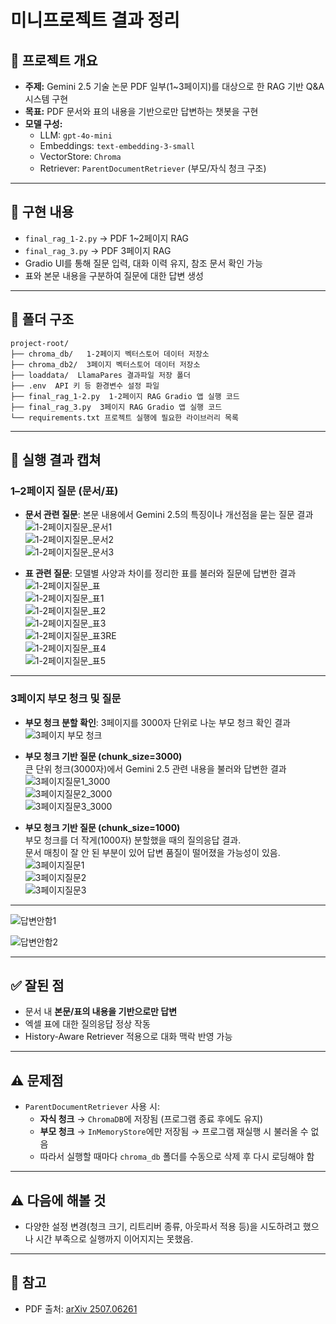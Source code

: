 # 미니프로젝트 결과 정리

## 📌 프로젝트 개요
- **주제:** Gemini 2.5 기술 논문 PDF 일부(1~3페이지)를 대상으로 한 RAG 기반 Q&A 시스템 구현
- **목표:** PDF 문서와 표의 내용을 기반으로만 답변하는 챗봇을 구현  
- **모델 구성:**
  - LLM: `gpt-4o-mini`
  - Embeddings: `text-embedding-3-small`
  - VectorStore: `Chroma`
  - Retriever: `ParentDocumentRetriever` (부모/자식 청크 구조)

---

## 📑 구현 내용
- `final_rag_1-2.py` → PDF 1~2페이지 RAG
- `final_rag_3.py` → PDF 3페이지 RAG
- Gradio UI를 통해 질문 입력, 대화 이력 유지, 참조 문서 확인 가능
- 표와 본문 내용을 구분하여 질문에 대한 답변 생성

---

## 📂 폴더 구조
	project-root/  
	├── chroma_db/   1-2페이지 벡터스토어 데이터 저장소
	├── chroma_db2/  3페이지 벡터스토어 데이터 저장소
	├── loaddata/  LlamaPares 결과파일 저장 폴더
	├── .env  API 키 등 환경변수 설정 파일
	├── final_rag_1-2.py  1-2페이지 RAG Gradio 앱 실행 코드
	├── final_rag_3.py  3페이지 RAG Gradio 앱 실행 코드
	└── requirements.txt 프로젝트 실행에 필요한 라이브러리 목록	
	

---

## 📸 실행 결과 캡쳐

### 1–2페이지 질문 (문서/표)

- **문서 관련 질문**: 본문 내용에서 Gemini 2.5의 특징이나 개선점을 묻는 질문 결과  
![1-2페이지질문_문서1](./images/1-2페이지질문_문서1.png)  
![1-2페이지질문_문서2](./images/1-2페이지질문_문서2.png)  
![1-2페이지질문_문서3](./images/1-2페이지질문_문서3.png)  

- **표 관련 질문**: 모델별 사양과 차이를 정리한 표를 불러와 질문에 답변한 결과  
![1-2페이지질문_표](./images/1-2페이지질문_표.png)  
![1-2페이지질문_표1](./images/1-2페이지질문_표1.png)  
![1-2페이지질문_표2](./images/1-2페이지질문_표2.png)  
![1-2페이지질문_표3](./images/1-2페이지질문_표3.png)  
![1-2페이지질문_표3RE](./images/1-2페이지질문_표3RE.png)  
![1-2페이지질문_표4](./images/1-2페이지질문_표4.png)  
![1-2페이지질문_표5](./images/1-2페이지질문_표5.png)  

---

### 3페이지 부모 청크 및 질문

- **부모 청크 분할 확인**: 3페이지를 3000자 단위로 나눈 부모 청크 확인 결과  
![3페이지 부모 청크](./images/3페이지%20부모%20청크.png)  

- **부모 청크 기반 질문 (chunk_size=3000)**  
큰 단위 청크(3000자)에서 Gemini 2.5 관련 내용을 불러와 답변한 결과  
![3페이지질문1_3000](./images/3페이지질문1_3000.png)  
![3페이지질문2_3000](./images/3페이지질문2_3000.png)  
![3페이지질문3_3000](./images/3페이지질문3_3000.png)  

- **부모 청크 기반 질문 (chunk_size=1000)**  
부모 청크를 더 작게(1000자) 분할했을 때의 질의응답 결과.  
문서 매칭이 잘 안 된 부분이 있어 답변 품질이 떨어졌을 가능성이 있음.  
![3페이지질문1](./images/3페이지질문1.png)  
![3페이지질문2](./images/3페이지질문2.png)  
![3페이지질문3](./images/3페이지질문3.png)  

---
![답변안함1](./images/답변안함1.png)

![답변안함2](./images/답변안함2.png)

---
## ✅ 잘된 점
- 문서 내 **본문/표의 내용을 기반으로만 답변**  
- 엑셀 표에 대한 질의응답 정상 작동  
- History-Aware Retriever 적용으로 대화 맥락 반영 가능  

---

## ⚠️ 문제점
- `ParentDocumentRetriever` 사용 시:
  - **자식 청크** → `ChromaDB`에 저장됨 (프로그램 종료 후에도 유지)  
  - **부모 청크** → `InMemoryStore`에만 저장됨 → 프로그램 재실행 시 불러올 수 없음  
  - 따라서 실행할 때마다 `chroma_db` 폴더를 수동으로 삭제 후 다시 로딩해야 함

---

## ⚠️ 다음에 해볼 것
- 다양한 설정 변경(청크 크기, 리트리버 종류, 아웃파서 적용 등)을 시도하려고 했으나 시간 부족으로 실행까지 이어지지는 못했음.

___
## 🔗 참고
- PDF 출처: [arXiv 2507.06261](https://arxiv.org/pdf/2507.06261)
